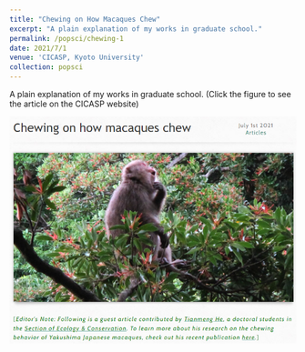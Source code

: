 ```yaml
---
title: "Chewing on How Macaques Chew"
excerpt: "A plain explanation of my works in graduate school."
permalink: /popsci/chewing-1
date: 2021/7/1
venue: 'CICASP, Kyoto University'
collection: popsci
---
```


A plain explanation of my works in graduate school. (Click the figure to see the article on the CICASP website)

<a href='https://www.cicasp.pri.kyoto-u.ac.jp/news/articles/chewing-how-macaques-chew' target="_blank"><img border="0" src='/images/chew-1.png' alt="Chewing on How Macaques Chew" width = 600></a>

